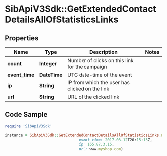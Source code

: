 # SibApiV3Sdk::GetExtendedContactDetailsAllOfStatisticsLinks

## Properties

Name | Type | Description | Notes
------------ | ------------- | ------------- | -------------
**count** | **Integer** | Number of clicks on this link for the campaign | 
**event_time** | **DateTime** | UTC date-time of the event | 
**ip** | **String** | IP from which the user has clicked on the link | 
**url** | **String** | URL of the clicked link | 

## Code Sample

```ruby
require 'SibApiV3Sdk'

instance = SibApiV3Sdk::GetExtendedContactDetailsAllOfStatisticsLinks.new(count: 1,
                                 event_time: 2017-03-12T20:15:13Z,
                                 ip: 165.87.3.15,
                                 url: www.myshop.com)
```


